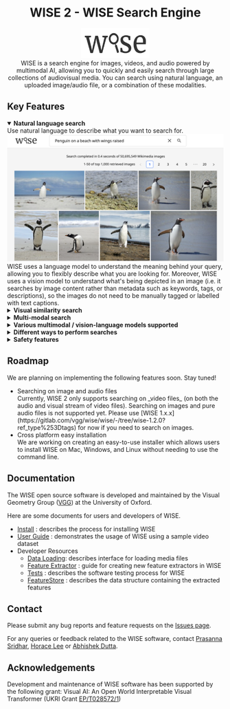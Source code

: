 <div align="center">
  <h1>WISE 2 - WISE Search Engine</h1>

  <p>
    <img src="docs/assets/wise_logo.svg" alt="wise-logo" width="160px" height="70px"/>
    <br>
    WISE is a search engine for images, videos, and audio powered by multimodal AI, allowing you to quickly and easily search through large collections of audiovisual media. You can search using natural language, an uploaded image/audio file, or a combination of these modalities.
  </p>
</div>

## Key Features

<details open>
  <summary><b>Natural language search</b></summary>
  Use natural language to describe what you want to search for.
  <br>
  <img src="docs/assets/natural_language_search.png" width="700px">
  <br>
  WISE uses a language model to understand the meaning behind your query, allowing you to flexibly describe what you are looking for. Moreover, WISE uses a vision model to understand what's being depicted in an image (i.e. it searches by image content rather than metadata such as keywords, tags, or descriptions), so the images do not need to be manually tagged or labelled with text captions.
</details>

<details>
  <summary><b>Visual similarity search</b></summary>
  Upload an image or paste an image link to find similar images:
  <br>
  <img src="docs/assets/visual_similarity_search.png" width="700px">
</details>

<details>
  <summary><b>Multi-modal search</b></summary>
  Combine images and text in your query. For example, if you upload a picture of a golden retriever and enter the text "in snow", WISE will find images of golden retrievers in snow.
  <br>
  <img src="docs/assets/multimodal_search.png" width="700px">
</details>

<details>
  <summary><b>Various multimodal / vision-language models supported</b></summary>
  Various models are supported including vision-language models from <a target="_blank" href="https://github.com/mlfoundations/open_clip">OpenCLIP</a> (including OpenAI CLIP) and the <a target="_blank" href="https://github.com/microsoft/CLAP">Microsoft CLAP</a> audio-language model.
</details>

<details>
  <summary><b>Different ways to perform searches</b></summary>
  Searches can be performed via:
  <ul>
    <li>CLI</li>
    <li>REST API</li>
    <li>Web frontend</li>
  </ul>
  (Note: currently the search functionality in the CLI may be missing some features.)
</details>

<details>
  <summary><b>Safety features</b></summary>
  <ul>
    <li>Specify a list of search terms that users should be blocked from searching</li>
    <li>'Report image' button allows users to report inappropriate/offensive/etc images (temporarily removed; will be added back soon)</li>
  </ul>
</details>

## Roadmap

We are planning on implementing the following features soon. Stay tuned!

<ul>
  <li>
    Searching on image and audio files
    <br>
    Currently, WISE 2 only supports searching on _video files_ (on both the audio and visual stream of video files).
    Searching on images and pure audio files is not supported yet.
    Please use [WISE 1.x.x](https://gitlab.com/vgg/wise/wise/-/tree/wise-1.2.0?ref_type%253Dtags) for now if you need to search on images.
  </li>
  <li>
  Cross platform easy installation
  <br>
  We are working on creating an easy-to-use installer which allows users to install WISE on Mac, Windows, and Linux without needing to use the command line.
  </li>
</ul>

## Documentation

The WISE open source software is developed and maintained by the
Visual Geometry Group ([VGG](https://www.robots.ox.ac.uk/~vgg/software/wise/)) at the University of Oxford.

Here are some documents for users and developers of WISE.

- [Install](docs/Install.md) : describes the process for installing WISE
- [User Guide](docs/UserGuide.md) : demonstrates the usage of WISE using a sample video dataset
- Developer Resources
  - [Data Loading](docs/data-loading.md): describes interface for loading media files
  - [Feature Extractor](docs/FeatureExtractor.md) : guide for creating new feature extractors in WISE
  - [Tests](docs/Tests.md) : describes the software testing process for WISE
  - [FeatureStore](docs/FeatureStore.md) : describes the data structure containing the extracted features

## Contact

Please submit any bug reports and feature requests on the [Issues page](https://gitlab.com/vgg/wise/wise/-/issues).

For any queries or feedback related to the WISE software, contact [Prasanna Sridhar](mailto:prasanna@robots.ox.ac.uk), [Horace Lee](mailto:horacelee@robots.ox.ac.uk) or [Abhishek Dutta](mailto:adutta@robots.ox.ac.uk).

## Acknowledgements

Development and maintenance of WISE software has been supported by the following grant: Visual AI: An Open World Interpretable Visual Transformer (UKRI Grant [EP/T028572/1](https://gow.epsrc.ukri.org/NGBOViewGrant.aspx?GrantRef=EP/T028572/1))
